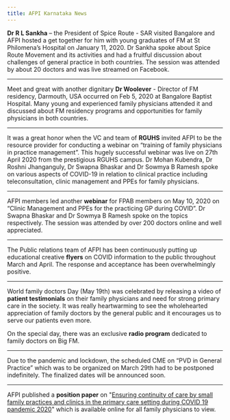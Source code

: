 ```yaml
---
title: AFPI Karnataka News
---
```


**Dr  R L Sankha** – the President of Spice Route - SAR visited Bangalore and AFPI hosted a get together for him with young graduates of FM at St Philomena’s Hospital on January 11, 2020. Dr Sankha spoke about Spice Route Movement and its activities and had a fruitful discussion about challenges of general practice in both countries. The session was attended by about 20 doctors and was live streamed on Facebook.

---

Meet and great with another dignitary **Dr Woolever** - Director of FM residency, Darmouth, USA occurred on Feb 5, 2020 at Bangalore Baptist Hospital. Many young and experienced family physicians attended it and discussed about FM residency programs and opportunities for family physicians in both countries.

---

It was a great honor when the VC and team of **RGUHS** invited AFPI to be the resource provider for conducting a webinar on “training of family physicians in practice management”. This hugely successful webinar was live on 27th April 2020 from the prestigious RGUHS campus. Dr Mohan Kubendra, Dr Roshni Jhanganguly, Dr Swapna Bhaskar and Dr Sowmya B Ramesh spoke on various aspects of COVID-19 in relation to clinical practice including teleconsultation, clinic management and PPEs for family physicians.

---

AFPI members led another **webinar** for FPAB members on May 10, 2020 on “Clinic Management and PPEs for the practicing GP during COVID”. Dr Swapna Bhaskar and Dr Sowmya B Ramesh spoke on the topics respectively. The session was attended by over 200 doctors online and well appreciated.

---

The Public relations team of AFPI has been continuously putting up educational creative **flyers** on COVID information to the public throughout March and April. The response and acceptance has been overwhelmingly positive.

---

World family doctors Day (May 19th) was celebrated by releasing a video of **patient testimonials** on their family physicians and need for strong primary care in the society. It was really heartwarming to see the wholehearted appreciation of family doctors by the general public and it encourages us to serve our patients even more.

On the special day, there was an exclusive **radio program** dedicated to family doctors on Big FM. 

---

Due to the pandemic and lockdown, the scheduled CME on “PVD in General Practice” which was to be organized on March 29th had to be postponed indefinitely. The finalized dates will be announced soon. 

---

AFPI published a **position paper** on "[Ensuring continuity of care by small family practices and clinics in the primary care setting during COVID 19 pandemic 2020](http://www.jfmpc.com/article.asp?issn=2249-4863;year=2020;volume=9;issue=4;spage=1798;epage=1800;aulast=Kumar)" which is available online for all family physicians to view.
